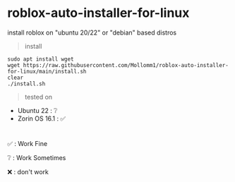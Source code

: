 # roblox-auto-installer-for-linux
install roblox on "ubuntu 20/22" or "debian" based distros

> install

```
sudo apt install wget
wget https://raw.githubusercontent.com/Mollomm1/roblox-auto-installer-for-linux/main/install.sh
clear
./install.sh
```
> tested on

* Ubuntu 22 : ❔
* Zorin OS 16.1 : ✅
# 
✅ : Work Fine

❔ : Work Sometimes

❌ : don't work
